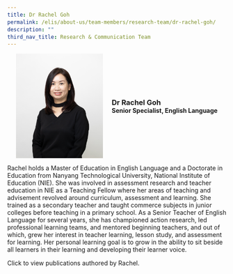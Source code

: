 ```yaml
---
title: Dr Rachel Goh
permalink: /elis/about-us/team-members/research-team/dr-rachel-goh/
description: ""
third_nav_title: Research & Communication Team
---
```

<div class="flex">
	<div class="imgCrop">
		<img src="/images/Team%20Members/Rachel_Use%20for%20website.jpg" class="m-0"></div>
		<div class="flex-col">
		<h3 class="m-0"><strong>Dr Rachel Goh</strong></h3>
		<strong>Senior Specialist, English Language</strong>
	</div>
	</div>

<style>
	.m-0 {
		margin: 0 !important;
	}
	.flex {
		display: flex;
		justify-content: center;
		align-items: center; 
		gap: 20px;
	flex-wrap:wrap;
	}
.imgCrop {
    width: 200px !important;
    aspect-ratio: 5/6;
	overflow: hidden;
}
	.flex-col {
		display: flex;
		flex-direction: column;
	}
</style>

		 
Rachel holds a Master of Education in English Language and a Doctorate in Education from Nanyang Technological University, National Institute of Education (NIE). She was involved in assessment research and teacher education in NIE as a Teaching Fellow where her areas of teaching and advisement revolved around curriculum, assessment and learning. She trained as a secondary teacher and taught commerce subjects in junior colleges before teaching in a primary school. As a Senior Teacher of English Language for several years, she has championed action research, led professional learning teams, and mentored beginning teachers, and out of which, grew her interest in teacher learning, lesson study, and assessment for learning. Her personal learning goal is to grow in the ability to sit beside all learners in their learning and developing their learner voice.

Click to view publications authored by Rachel.